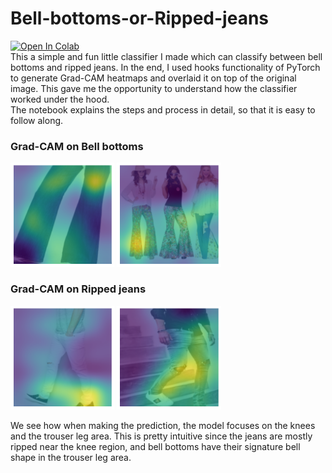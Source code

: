 # Bell-bottoms-or-Ripped-jeans  
[![Open In Colab](https://colab.research.google.com/assets/colab-badge.svg)](https://colab.research.google.com/github/AdityaG09/Bell-bottoms-or-Ripped-jeans/blob/main/bell_bottom_or_ripped.ipynb)  
This a simple and fun little classifier I made which can classify between bell bottoms and ripped jeans. In the end, I used hooks functionality of PyTorch to generate Grad-CAM heatmaps and overlaid it on top of the original image. This gave me the opportunity to understand how the classifier worked under the hood.  
The notebook explains the steps and process in detail, so that it is easy to follow along.  
### Grad-CAM on Bell bottoms
<p align="left" width="100%">
    <img width="33%" src="https://github.com/AdityaG09/Bell-bottoms-or-Ripped-jeans/blob/main/heatmap_images/bell_bottom_sartorial.png"> 
    <img width="33%" src="https://github.com/AdityaG09/Bell-bottoms-or-Ripped-jeans/blob/main/heatmap_images/bell_bottom_women.png"> 
</p>

### Grad-CAM on Ripped jeans
<p align="left" width="100%">
    <img width="33%" src="https://github.com/AdityaG09/Bell-bottoms-or-Ripped-jeans/blob/main/heatmap_images/best_ripped_jean_casual.png"> 
    <img width="33%" src="https://github.com/AdityaG09/Bell-bottoms-or-Ripped-jeans/blob/main/heatmap_images/ripped_jeans_rough.png"> 
</p>  

We see how when making the prediction, the model focuses on the knees and the trouser leg area. This is pretty intuitive since the jeans are mostly ripped near the knee region, and bell bottoms have their signature bell shape in the trouser leg area.
